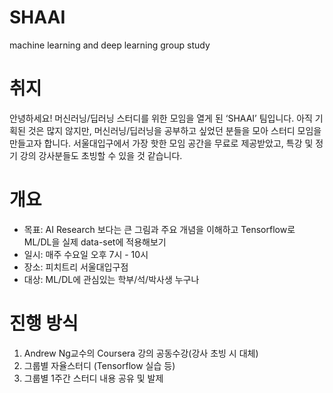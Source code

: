 # SHAAI
machine learning and deep learning group study

# 취지
안녕하세요! 머신러닝/딥러닝 스터디를 위한 모임을 열게 된 ‘SHAAI’ 팀입니다. 아직 기획된 것은 많지 않지만, 머신러닝/딥러닝을 공부하고 싶었던 분들을 모아 스터디 모임을 만들고자 합니다. 서울대입구에서 가장 핫한 모임 공간을 무료로 제공받았고, 특강 및 정기 강의 강사분들도 초빙할 수 있을 것 같습니다.

# 개요
- 목표: AI Research 보다는 큰 그림과 주요 개념을 이해하고 Tensorflow로 ML/DL을 실제 data-set에 적용해보기
- 일시: 매주 수요일 오후 7시 - 10시
- 장소: 피치트리 서울대입구점
- 대상: ML/DL에 관심있는 학부/석/박사생 누구나

# 진행 방식
1. Andrew Ng교수의 Coursera 강의 공동수강(강사 초빙 시 대체)
2. 그룹별 자율스터디 (Tensorflow 실습 등)
3. 그룹별 1주간 스터디 내용 공유 및 발제
